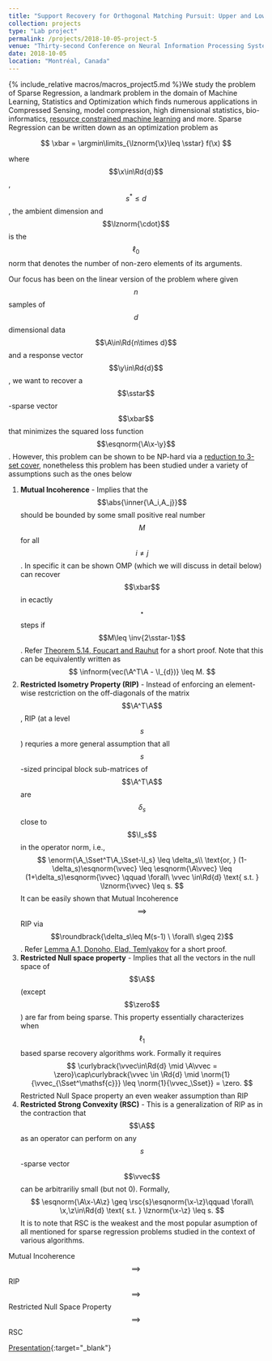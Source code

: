 ```yaml
---
title: "Support Recovery for Orthogonal Matching Pursuit: Upper and Lower bounds"
collection: projects
type: "Lab project"
permalink: /projects/2018-10-05-project-5
venue: "Thirty-second Conference on Neural Information Processing Systems (NIPS) 2018"
date: 2018-10-05
location: "Montréal, Canada"
---
```


{% include_relative macros/macros_project5.md %}We study the problem of Sparse Regression, a landmark problem in the domain of Machine Learning, Statistics and Optimization which finds numerous applications in Compressed Sensing, model compression, high dimensional statistics, bio-informatics, [resource constrained machine learning](https://www.microsoft.com/en-us/research/project/resource-efficient-ml-for-the-edge-and-endpoint-iot-devices/) and more. Sparse Regression can be written down as an optimization problem as

$$
\xbar = \argmin\limits_{\lznorm{\x}\leq \sstar} f(\x)
$$

where $$\x\in\Rd{d}$$, $$s^* \leq d$$, the ambient dimension and $$\lznorm{\cdot}$$ is the $$\ell_0$$ norm that denotes the number of non-zero elements of its arguments.

Our focus has been on the linear version of the problem where given $$n$$ samples of $$d$$ dimensional data $$\A\in\Rd{n\times d}$$ and a response vector $$\y\in\Rd{d}$$, we want to recover a $$\sstar$$-sparse vector $$\xbar$$ that minimizes the squared loss function $$\esqnorm{\A\x-\y}$$. However, this problem can be shown to be NP-hard via a [reduction to 3-set cover](https://pdfs.semanticscholar.org/f629/5fd69d76d606f66cc15f58767a8161d60335.pdf), nonetheless this problem has been studied under a variety of assumptions such as the ones below
1. **Mutual Incoherence** - Implies that the $$\abs{\inner{\A_i,A_j}}$$ should be bounded by some small positive real number $$M$$ for all $$i\neq j$$. In specific it can be shown OMP (which we will discuss in detail below) can recover $$\xbar$$ in ecactly $$\star$$ steps if $$M\leq \inv{2\sstar-1}$$. Refer [Theorem 5.14, Foucart and Rauhut](http://www.cis.pku.edu.cn/faculty/vision/zlin/A%20Mathematical%20Introduction%20to%20Compressive%20Sensing.pdf) for a short proof.
Note that this can be equivalently written as
$$
\infnorm{vec(\A^T\A - \I_{d})} \leq M.
$$
2. **Restricted Isometry Property (RIP)** - Instead of enforcing an element-wise restcriction on the off-diagonals of the matrix $$\A^T\A$$, RIP (at a level $$s$$) requries a more general assumption that all $$s$$-sized principal block sub-matrices of $$\A^T\A$$ are $$\delta_s$$ close to $$\I_s$$ in the operator norm, i.e.,
$$
\enorm{\A_\Sset^T\A_\Sset-\I_s} \leq \delta_s\\
\text{or, } (1-\delta_s)\esqnorm{\vvec} \leq \esqnorm{\A\vvec} \leq (1+\delta_s)\esqnorm{\vvec} \qquad \forall\ \vvec \in\Rd{d} \text{ s.t. } \lznorm{\vvec} \leq s.
$$
It can be easily shown that Mutual Incoherence $$\implies$$ RIP via $$\roundbrack{\delta_s\leq M(s-1) \ \forall\ s\geq 2}$$. Refer [Lemma A.1, Donoho, Elad, Temlyakov](http://citeseerx.ist.psu.edu/viewdoc/download?doi=10.1.1.84.7896&rep=rep1&type=pdf) for a short proof.
3. **Restricted Null space property** - Implies that all the vectors in the null space of $$\A$$ (except $$\zero$$) are far from being sparse. This property essentially characterizes when $$\ell_1$$ based sparse recovery algorithms work. Formally it requires
$$
\curlybrack{\vvec\in\Rd{d} \mid \A\vvec = \zero}\cap\curlybrack{\vvec \in \Rd{d} \mid \norm{1}{\vvec_{\Sset^\mathsf{c}}} \leq \norm{1}{\vvec_\Sset}} = \zero.
$$
Restricted Null Space property an even weaker assumption than RIP
4. **Restricted Strong Convexity (RSC)** - This is a generalization of RIP as in the contraction that $$\A$$ as an operator can perform on any $$s$$-sparse vector $$\vvec$$ can be arbitrariliy small (but not 0). Formally,
$$
\esqnorm{\A\x-\A\z} \geq \rsc{s}\esqnorm{\x-\z}\qquad \forall\ \x,\z\in\Rd{d} \text{ s.t. } \lznorm{\x-\z} \leq s.
$$
It is to note that RSC is the weakest and the most popular asumption of all mentioned for sparse regression problems studied in the context of various algorithms.

Mutual Incoherence $$\implies$$ RIP $$\implies$$ Restricted Null Space Property $$\implies$$ RSC

[Presentation](){:target="_blank"}